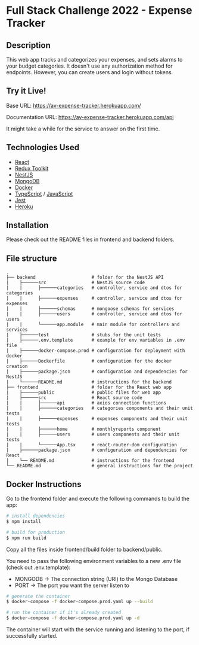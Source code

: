 # Full Stack Challenge 2022 - Expense Tracker

## Description

This web app tracks and categorizes your expenses, and sets alarms to your budget categories. It doesn't use any authorization method for endpoints. However, you can create users and login without tokens.

## Try it Live!

Base URL: https://av-expense-tracker.herokuapp.com/

Documentation URL: https://av-expense-tracker.herokuapp.com/api

It might take a while for the service to answer on the first time.

## Technologies Used

- [React](https://reactjs.org/)
- [Redux Toolkit](https://redux-toolkit.js.org/)
- [NestJS](https://nestjs.com/)
- [MongoDB](https://www.mongodb.com/)
- [Docker](https://www.docker.com/)
- [TypeScript](https://www.typescriptlang.org/) / [JavaScript](https://www.javascript.com/)
- [Jest](https://jestjs.io)
- [Heroku](https://www.heroku.com)

## Installation

Please check out the README files in frontend and backend folders.

## File structure
    .
    ├── backend                     # folder for the NestJS API
    |    ├──────src                 # NestJS source code
    |    |      ├──────categories   # controller, service and dtos for categories 
    |    |      ├──────expenses     # controller, service and dtos for expenses
    |    |      ├──────schemas      # mongoose schemas for services
    |    |      ├──────users        # controller, service and dtos for users
    |    |      └──────app.module   # main module for controllers and services
    |    ├──────test                # stubs for the unit tests
    |    ├──────.env.template       # example for env variables in .env file
    |    ├──────docker-compose.prod # configuration for deployment with docker
    |    ├──────Dockerfile          # configuration for the docker creation
    |    ├──────package.json        # configuration and dependencies for NestJS
    |    └──────README.md           # instructions for the backend
    ├── frontend                    # folder for the React web app
    |    ├──────public              # public files for web app
    |    ├──────src                 # React source code
    |    |      ├──────api          # axios connection functions 
    |    |      ├──────categories   # categories components and their unit tests
    |    |      ├──────expenses     # expenses components and their unit tests
    |    |      ├──────home         # monthlyreports component
    |    |      ├──────users        # users components and their unit tests
    |    |      └──────App.tsx      # react-router-dom configuration
    |    ├──────package.json        # configuration and dependencies for React
    |    └── README.md              # instructions for the frontend
    └── README.md                   # general instructions for the project

## Docker Instructions

Go to the frontend folder and execute the following commands to build the app:

```bash
# install dependencies
$ npm install

# build for production
$ npm run build
```

Copy all the files inside frontend/build folder to backend/public.

You need to pass the following environment variables to a new .env file (check out .env.template):

- MONGODB -> The connection string (URI) to the Mongo Database
- PORT -> The port you want the server listen to

```bash
# generate the container
$ docker-compose -f docker-compose.prod.yaml up --build

# run the container if it's already created
$ docker-compose -f docker-compose.prod.yaml up -d
```

The container will start with the service running and listening to the port, if successfully started.